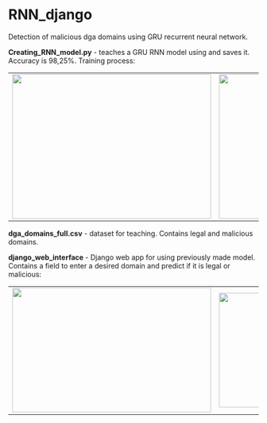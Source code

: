 # RNN_django
Detection of malicious dga domains using GRU recurrent neural network.

**Creating_RNN_model.py** - teaches a GRU RNN model using and saves it. Accuracy is 98,25%.
Training process:

<table align="center">
  <tr>
    <td>
      <img width="400" height="290" src="https://github.com/Nemo2199/RNN_django/assets/81017100/60124e59-cfbf-48f6-9eb3-8965fbd80f2e">
    </td>
    <td>
      <img width="400" height="290" src="https://github.com/Nemo2199/RNN_django/assets/81017100/b189cecc-b8b6-4fd6-b160-200c67d1718a">
    </td>
  </tr>
</table>

**dga_domains_full.csv** - dataset for teaching. Contains legal and malicious domains.

**django_web_interface** - Django web app for using previously made model. Contains a field to enter a desired domain and predict if it is legal or malicious:

<table align="center">
  <tr>
    <td>
      <img width="400" height="250" src="https://github.com/Nemo2199/RNN_django/assets/81017100/b1f93624-c6db-4d84-b5be-c01d80d35225">
    </td>
    <td>
      <img width="400" height="230" src="https://github.com/Nemo2199/RNN_django/assets/81017100/849bfac4-9bc7-4530-8912-53df809cb769">
    </td>
  </tr>
</table>

